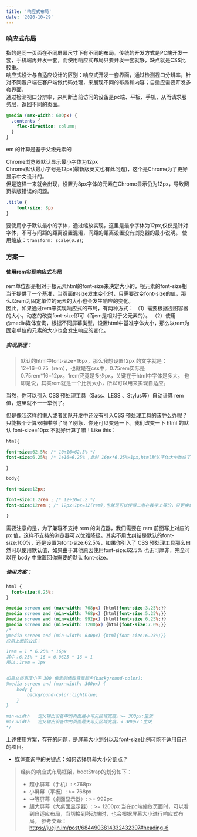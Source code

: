 ```yaml
---
title: '响应式布局'
date: '2020-10-29'
---
```


### 响应式布局
指的是同一页面在不同屏幕尺寸下有不同的布局。传统的开发方式是PC端开发一套，手机端再开发一套，而使用响应式布局只要开发一套就够，缺点就是CSS比较重。  
响应式设计与自适应设计的区别：响应式开发一套界面，通过检测视口分辨率，针对不同客户端在客户端做代码处理，来展现不同的布局和内容；自适应需要开发多套界面，  
通过检测视口分辨率，来判断当前访问的设备是pc端、平板、手机，从而请求服务层，返回不同的页面。
```css
@media (max-width: 600px) {
  .contents {
    flex-direction: column;
  }
}
```

em 的计算是基于父级元素的

Chrome浏览器默认显示最小字体为12px  
Chrome默认最小字号是12px(最新版英文也有此问题)，这个是Chrome为了更好显示中文设计的。  
但是这样一来就会出现，设置为8px字体的元素在Chrome显示仍为12px，导致网页排版错误的问题。  
```css
.title {
	font-size: 8px
}
```
要使用小于默认最小的字体，通过缩放实现，这里是最小字体为12px,仅仅是针对字体，不可与间距的距离设置混淆，间距的距离设置没有浏览器的最小说明。
使用缩放：`transform: scale(0.8)`;



### 方案一
#### 使用rem实现响应式布局  

rem单位都是相对于根元素html的font-size来决定大小的，根元素的font-size相当于提供了一个基准，当页面的size发生变化时，只需要改变font-size的值，那么以rem为固定单位的元素的大小也会发生响应的变化。   
因此，如果通过rem来实现响应式的布局，有两种方式：
（1）需要根据视图容器的大小，动态的改变font-size即可（而em是相对于父元素的）。
（2）使用@media媒体查询，根据不同屏幕类型，设置html中基准字体大小，那么以rem为固定单位的元素的大小也会发生响应的变化。

##### 实现原理：
> 默认的html中font-size=16px，那么我想设置12px 的文字就是：12÷16=0.75（rem），也就是在css中，0.75rem实际是0.75rem*16=12px。1rem究竟是多少px，关键在于html中字体是多大。
也即是说，其实rem就是一个比例大小，所以可以用来实现自适应。

当然，你可以引入 CSS 预处理工具（Sass、LESS 、Stylus等）自动计算 rem 值，这里就不一一举例了。

但是像我这样的懒人或者团队开发中还没有引入CSS 预处理工具的该肿么办呢？只能搬个计算器啪啪啪了吗？别急，你还可以变通一下。我们改变一下 html 的默认 font-size=10px 不就好计算了嘛！Like this：
```css
html{

font-size:62.5%; /* 10÷16=62.5% */
font-size:6.25%; /* 1÷16=6.25% ,此时 16px*6.25%=1px,html默认字体大小改成了1px*/

}

body{

font-size:12px;

font-size:1.2rem ; /* 12÷10=1.2 */
font-size:12rem ; /* 12px÷1px=12(rem),也就是可以使得二者在数字上等价，只更换单位即可 */

}

```
需要注意的是，为了兼容不支持 rem 的浏览器，我们需要在 rem 前面写上对应的 px 值，这样不支持的浏览器可以优雅降级。其实不用太纠结是默认的font-size:100%，还是设置为font-size:62.5%，如果你引入了 CSS 预处理工具那么自然可以使用默认值，如果由于其他原因使用font-size:62.5% 也无可厚非，完全可以在 body 中重置回你需要的默认 font-size。

##### 使用方案：
```css
html { 
  font-size:6.25%;
}

@media screen and (max-width: 768px) {html{font-size:3.25%;}}
@media screen and (min-width: 768px) {html{font-size:5.25%;}}
@media screen and (min-width: 992px) {html{font-size:6.25%;}}
@media screen and (min-width: 1200px) {html{font-size:7.0%;}}
/*
@media screen and (min-width: 640px) {html{font-size:6.25%;}}
应用上面的公式：

1rem = 1 * 6.25% * 16px
其中：6.25% * 16 = 0.0625 * 16 = 1
所以：1rem = 1px


如果文档宽度小于 300 像素则修改背景颜色(background-color):
@media screen and (max-width: 300px) {
    body {
        background-color:lightblue;
    }
}

min-width	定义输出设备中的页面最小可见区域宽度。>= 300px:生效
max-width	定义输出设备中的页面最大可见区域宽度。< 300px：生效
*/
```
上述使用方案，存在的问题，是屏幕大小划分以及font-size比例可能不适用自己的项目。  
- 媒体查询中的关键点：如何选择屏幕大小分割点？
> 经典的响应式布局框架，bootStrap的划分如下：  
> - 超小屏幕（手机）: <768px
> - 小屏幕（平板）: >= 768px
> - 中等屏幕（桌面显示器）: >= 992px
> - 超大屏幕（大桌面显示器）: >= 1200px
当在pc端缩放页面时，可以看到自适应布局，当切换到移动端时，也会根据屏幕大小进行响应式布局。
参考文章：https://juejin.im/post/6844903814332432397#heading-6
